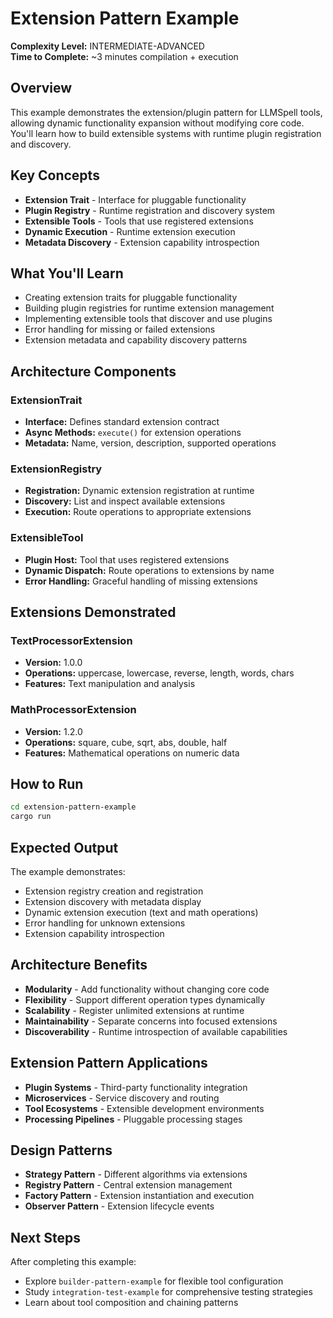 # Extension Pattern Example

**Complexity Level:** INTERMEDIATE-ADVANCED  
**Time to Complete:** ~3 minutes compilation + execution  

## Overview

This example demonstrates the extension/plugin pattern for LLMSpell tools, allowing dynamic functionality expansion without modifying core code. You'll learn how to build extensible systems with runtime plugin registration and discovery.

## Key Concepts

- **Extension Trait** - Interface for pluggable functionality
- **Plugin Registry** - Runtime registration and discovery system
- **Extensible Tools** - Tools that use registered extensions
- **Dynamic Execution** - Runtime extension execution
- **Metadata Discovery** - Extension capability introspection

## What You'll Learn

- Creating extension traits for pluggable functionality
- Building plugin registries for runtime extension management
- Implementing extensible tools that discover and use plugins
- Error handling for missing or failed extensions
- Extension metadata and capability discovery patterns

## Architecture Components

### ExtensionTrait
- **Interface:** Defines standard extension contract
- **Async Methods:** `execute()` for extension operations
- **Metadata:** Name, version, description, supported operations

### ExtensionRegistry
- **Registration:** Dynamic extension registration at runtime
- **Discovery:** List and inspect available extensions
- **Execution:** Route operations to appropriate extensions

### ExtensibleTool
- **Plugin Host:** Tool that uses registered extensions
- **Dynamic Dispatch:** Route operations to extensions by name
- **Error Handling:** Graceful handling of missing extensions

## Extensions Demonstrated

### TextProcessorExtension
- **Version:** 1.0.0
- **Operations:** uppercase, lowercase, reverse, length, words, chars
- **Features:** Text manipulation and analysis

### MathProcessorExtension
- **Version:** 1.2.0  
- **Operations:** square, cube, sqrt, abs, double, half
- **Features:** Mathematical operations on numeric data

## How to Run

```bash
cd extension-pattern-example
cargo run
```

## Expected Output

The example demonstrates:
- Extension registry creation and registration
- Extension discovery with metadata display
- Dynamic extension execution (text and math operations)
- Error handling for unknown extensions
- Extension capability introspection

## Architecture Benefits

- **Modularity** - Add functionality without changing core code
- **Flexibility** - Support different operation types dynamically  
- **Scalability** - Register unlimited extensions at runtime
- **Maintainability** - Separate concerns into focused extensions
- **Discoverability** - Runtime introspection of available capabilities

## Extension Pattern Applications

- **Plugin Systems** - Third-party functionality integration
- **Microservices** - Service discovery and routing
- **Tool Ecosystems** - Extensible development environments
- **Processing Pipelines** - Pluggable processing stages

## Design Patterns

- **Strategy Pattern** - Different algorithms via extensions
- **Registry Pattern** - Central extension management
- **Factory Pattern** - Extension instantiation and execution
- **Observer Pattern** - Extension lifecycle events

## Next Steps

After completing this example:
- Explore `builder-pattern-example` for flexible tool configuration
- Study `integration-test-example` for comprehensive testing strategies
- Learn about tool composition and chaining patterns